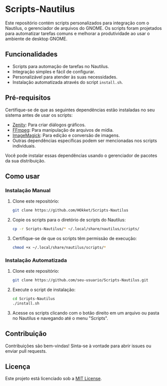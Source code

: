 # Scripts-Nautilus

Este repositório contém scripts personalizados para integração com o Nautilus, o gerenciador de arquivos do GNOME. Os scripts foram projetados para automatizar tarefas comuns e melhorar a produtividade ao usar o ambiente de desktop GNOME.

## Funcionalidades

- Scripts para automação de tarefas no Nautilus.
- Integração simples e fácil de configurar.
- Personalizável para atender às suas necessidades.
- Instalação automatizada através do script `install.sh`.

## Pré-requisitos

Certifique-se de que as seguintes dependências estão instaladas no seu sistema antes de usar os scripts:

- [Zenity](https://help.gnome.org/users/zenity/stable/): Para criar diálogos gráficos.
- [FFmpeg](https://ffmpeg.org/): Para manipulação de arquivos de mídia.
- [ImageMagick](https://imagemagick.org/): Para edição e conversão de imagens.
- Outras dependências específicas podem ser mencionadas nos scripts individuais.

Você pode instalar essas dependências usando o gerenciador de pacotes da sua distribuição.

## Como usar

### Instalação Manual

1. Clone este repositório:
    ```bash
    git clone https://github.com/HOkket/Scripts-Nautilus
    ```
2. Copie os scripts para o diretório de scripts do Nautilus:
    ```bash
    cp -r Scripts-Nautilus/* ~/.local/share/nautilus/scripts/
    ```
3. Certifique-se de que os scripts têm permissão de execução:
    ```bash
    chmod +x ~/.local/share/nautilus/scripts/*
    ```

### Instalação Automatizada

1. Clone este repositório:
    ```bash
    git clone https://github.com/seu-usuario/Scripts-Nautilus.git
    ```
2. Execute o script de instalação:
    ```bash
    cd Scripts-Nautilus
    ./install.sh
    ```

4. Acesse os scripts clicando com o botão direito em um arquivo ou pasta no Nautilus e navegando até o menu "Scripts".

## Contribuição

Contribuições são bem-vindas! Sinta-se à vontade para abrir issues ou enviar pull requests.

## Licença

Este projeto está licenciado sob a [MIT License](LICENSE).